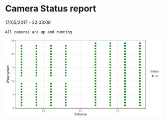 Camera Status report
================
17/05/2017 - 22:03:09

    All cameras are up and running

![](camreport_files/figure-markdown_github/unnamed-chunk-2-1.png)
